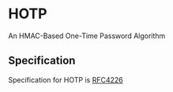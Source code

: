 # HOTP

An HMAC-Based One-Time Password Algorithm

## Specification
Specification for HOTP is [RFC4226](https://www.rfc-editor.org/rfc/rfc4226)